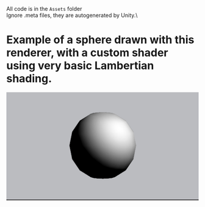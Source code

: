 All code is in the `Assets` folder\
Ignore .meta files, they are autogenerated by Unity.\
# Example of a sphere drawn with this renderer, with a custom shader using very basic Lambertian shading.
![Render of a Sphere](https://github.com/lordraul/3d-renderer/blob/master/sphere-render.jpg?raw=true)
